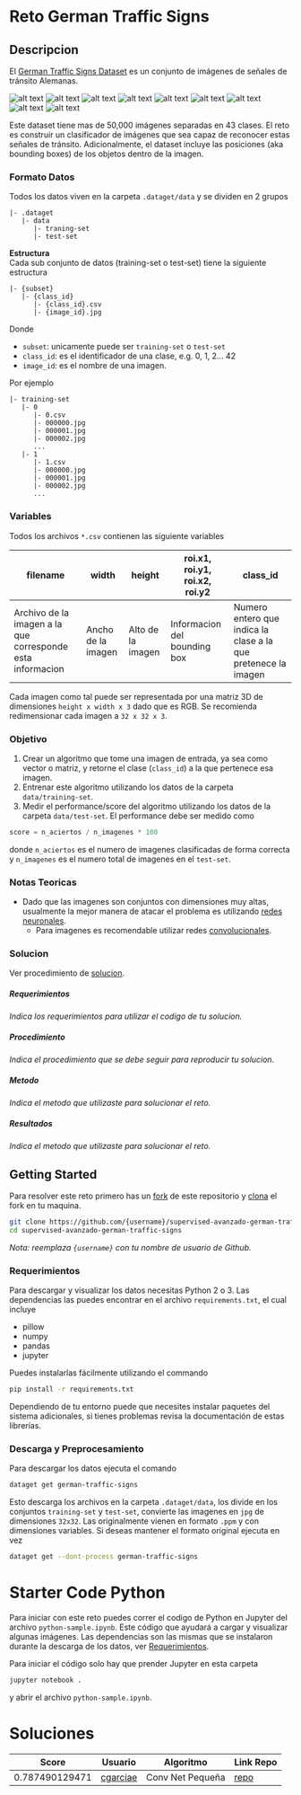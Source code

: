 # Reto German Traffic Signs
## Descripcion
El [German Traffic Signs Dataset](http://benchmark.ini.rub.de/?section=gtsrb&subsection=news) es un conjunto de imágenes de señales de tránsito Alemanas.

![alt text][s1] ![alt text][s2] ![alt text][s3] ![alt text][s4] ![alt text][s5] ![alt text][s6] ![alt text][s7] ![alt text][s8] ![alt text][s9]

Este dataset tiene mas de 50,000 imágenes separadas en 43 clases. El reto es construir un clasificador de imágenes que sea capaz de reconocer estas señales de tránsito. Adicionalmente, el dataset incluye las posiciones (aka bounding boxes) de los objetos dentro de la imagen.

### Formato Datos
Todos los datos viven en la carpeta `.dataget/data` y se dividen en 2 grupos
```
|- .dataget
   |- data
      |- traning-set
      |- test-set
```
**Estructura** <br>
Cada sub conjunto de datos (training-set o test-set) tiene la siguiente estructura
```
|- {subset}
   |- {class_id}
      |- {class_id}.csv
      |- {image_id}.jpg
```
Donde
* `subset`: unicamente puede ser `training-set` o `test-set`
* `class_id`: es el identificador de una clase, e.g. 0, 1, 2... 42
* `image_id`: es el nombre de una imagen.

Por ejemplo
```
|- training-set
   |- 0
      |- 0.csv
      |- 000000.jpg
      |- 000001.jpg
      |- 000002.jpg
      ...
   |- 1
      |- 1.csv
      |- 000000.jpg
      |- 000001.jpg
      |- 000002.jpg
      ...
```


### Variables
Todos los archivos `*.csv` contienen las siguiente variables

| filename | width | height | roi.x1,  roi.y1,  roi.x2, roi.y2 | class_id |
| - |  - |  - |  - |  - |
| Archivo de la imagen a la que corresponde esta informacion | Ancho de la imagen | Alto de la imagen | Informacion del bounding box | Numero entero que indica la clase a la que pretenece la imagen |

Cada imagen como tal puede ser representada por una matriz 3D de dimensiones `height x width x 3` dado que es RGB. Se recomienda redimensionar cada imagen a `32 x 32 x 3`.


### Objetivo
1. Crear un algoritmo que tome una imagen de entrada, ya sea como vector o matriz, y retorne el clase (`class_id`) a la que pertenece esa imagen.
1. Entrenar este algoritmo utilizando los datos de la carpeta `data/training-set`.
1. Medir el performance/score del algoritmo utilizando los datos de la carpeta `data/test-set`. El performance debe ser medido como
```python
score = n_aciertos / n_imagenes * 100
```
donde `n_aciertos` es el numero de imagenes clasificadas de forma correcta y `n_imagenes` es el numero total de imagenes en el `test-set`.

### Notas Teoricas
* Dado que las imagenes son conjuntos con dimensiones muy altas, usualmente la mejor manera de atacar el problema es utilizando [redes neuronales](https://en.wikipedia.org/wiki/Artificial_neural_network).
  * Para imagenes es recomendable utilizar redes [convolucionales](http://cs231n.github.io/convolutional-networks/).

### Solucion
Ver procedimiento de [solucion](https://github.com/colomb-ia/formato-retos#solucion).

##### Requerimientos
*Indica los requerimientos para utilizar el codigo de tu solucion.*

##### Procedimiento
*Indica el procedimiento que se debe seguir para reproducir tu solucion.*

##### Metodo
*Indica el metodo que utilizaste para solucionar el reto.*

##### Resultados
*Indica el metodo que utilizaste para solucionar el reto.*

## Getting Started
Para resolver este reto primero has un [fork](https://help.github.com/articles/fork-a-repo/) de este repositorio y [clona](https://help.github.com/articles/cloning-a-repository/) el fork en tu maquina.

```bash
git clone https://github.com/{username}/supervised-avanzado-german-traffic-signs
cd supervised-avanzado-german-traffic-signs
```

*Nota: reemplaza `{username}` con tu nombre de usuario de Github.*

### Requerimientos
Para descargar y visualizar los datos necesitas Python 2 o 3. Las dependencias las puedes encontrar en el archivo `requirements.txt`, el cual incluye
* pillow
* numpy
* pandas
* jupyter

Puedes instalarlas fácilmente utilizando el commando

```bash
pip install -r requirements.txt
```
Dependiendo de tu entorno puede que necesites instalar paquetes del sistema adicionales, si tienes problemas revisa la documentación de estas librerías.

### Descarga y Preprocesamiento
Para descargar los datos ejecuta el comando
```bash
dataget get german-traffic-signs
```
Esto descarga los archivos en la carpeta `.dataget/data`, los divide en los conjuntos `training-set` y `test-set`, convierte las imagenes en `jpg` de dimensiones `32x32`. Las originalmente vienen en formato `.ppm` y con dimensiones variables. Si deseas mantener el formato original ejecuta en vez

```bash
dataget get --dont-process german-traffic-signs
```

# Starter Code Python
Para iniciar con este reto puedes correr el codigo de Python en Jupyter del archivo `python-sample.ipynb`. Este código que ayudará a cargar y visualizar algunas imágenes. Las dependencias son las mismas que se instalaron durante la descarga de los datos, ver [Requerimientos](#requerimientos).

Para iniciar el código solo hay que prender Jupyter en esta carpeta

```bash
jupyter notebook .
```
y abrir el archivo `python-sample.ipynb`.


# Soluciones
| Score | Usuario |	Algoritmo | Link Repo |
| - | - | - | - |
| 0.787490129471 | [cgarciae](https://github.com/cgarciae) | Conv Net Pequeña | [repo](https://github.com/cgarciae/supervised-avanzado-german-traffic-signs/tree/feature/solucion-basica) |



[s1]: http://benchmark.ini.rub.de/Images/gtsrb/0.png "S"
[s2]: http://benchmark.ini.rub.de/Images/gtsrb/1.png "S"
[s3]: http://benchmark.ini.rub.de/Images/gtsrb/2.png "S"
[s4]: http://benchmark.ini.rub.de/Images/gtsrb/3.png "S"
[s5]: http://benchmark.ini.rub.de/Images/gtsrb/4.png "S"
[s6]: http://benchmark.ini.rub.de/Images/gtsrb/5.png "S"
[s7]: http://benchmark.ini.rub.de/Images/gtsrb/6.png "S"
[s8]: http://benchmark.ini.rub.de/Images/gtsrb/11.png "S"
[s9]: http://benchmark.ini.rub.de/Images/gtsrb/8.png "S"
